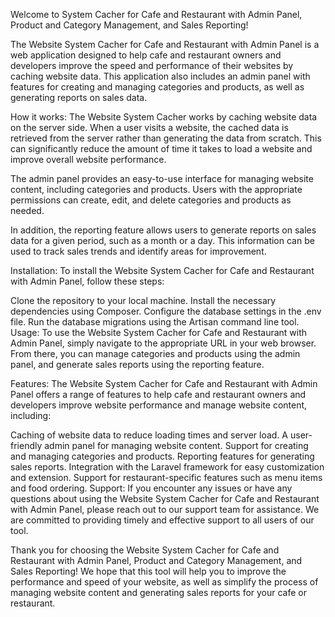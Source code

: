 Welcome to System Cacher for Cafe and Restaurant with Admin Panel, Product and Category Management, and Sales Reporting!

The Website System Cacher for Cafe and Restaurant with Admin Panel is a web application designed to help cafe and restaurant owners and developers improve the speed and performance of their websites by caching website data. This application also includes an admin panel with features for creating and managing categories and products, as well as generating reports on sales data.

How it works:
The Website System Cacher works by caching website data on the server side. When a user visits a website, the cached data is retrieved from the server rather than generating the data from scratch. This can significantly reduce the amount of time it takes to load a website and improve overall website performance.

The admin panel provides an easy-to-use interface for managing website content, including categories and products. Users with the appropriate permissions can create, edit, and delete categories and products as needed.

In addition, the reporting feature allows users to generate reports on sales data for a given period, such as a month or a day. This information can be used to track sales trends and identify areas for improvement.

Installation:
To install the Website System Cacher for Cafe and Restaurant with Admin Panel, follow these steps:

Clone the repository to your local machine.
Install the necessary dependencies using Composer.
Configure the database settings in the .env file.
Run the database migrations using the Artisan command line tool.
Usage:
To use the Website System Cacher for Cafe and Restaurant with Admin Panel, simply navigate to the appropriate URL in your web browser. From there, you can manage categories and products using the admin panel, and generate sales reports using the reporting feature.

Features:
The Website System Cacher for Cafe and Restaurant with Admin Panel offers a range of features to help cafe and restaurant owners and developers improve website performance and manage website content, including:

Caching of website data to reduce loading times and server load.
A user-friendly admin panel for managing website content.
Support for creating and managing categories and products.
Reporting features for generating sales reports.
Integration with the Laravel framework for easy customization and extension.
Support for restaurant-specific features such as menu items and food ordering.
Support:
If you encounter any issues or have any questions about using the Website System Cacher for Cafe and Restaurant with Admin Panel, please reach out to our support team for assistance. We are committed to providing timely and effective support to all users of our tool.

Thank you for choosing the Website System Cacher for Cafe and Restaurant with Admin Panel, Product and Category Management, and Sales Reporting! We hope that this tool will help you to improve the performance and speed of your website, as well as simplify the process of managing website content and generating sales reports for your cafe or restaurant.
